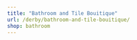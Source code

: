 ```yaml
---
title: "Bathroom and Tile Bouitique"
url: /derby/bathroom-and-tile-bouitique/
shop: bathroom
---
```

